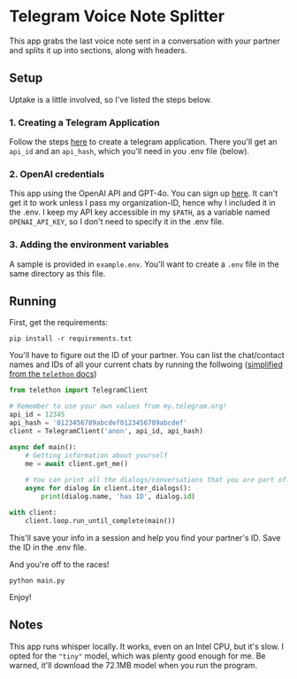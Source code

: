 # Telegram Voice Note Splitter

This app grabs the last voice note sent in a conversation with your partner and splits it up into sections, along with headers.

## Setup

Uptake is a little involved, so I've listed the steps below.

### 1. Creating a Telegram Application

Follow the steps [here](https://core.telegram.org/api/obtaining_api_id) to create a telegram application. There you'll get an `api_id` and an `api_hash`, which you'll need in you .env file (below).

### 2. OpenAI credentials

This app using the OpenAI API and GPT-4o. You can sign up [here](https://openai.com/index/openai-api/). It can't get it to work unless I pass my organization-ID, hence why I included it in the .env. I keep my API key accessible in my `$PATH`, as a variable named `OPENAI_API_KEY`, so I don't need to specify it in the .env file.

### 3. Adding the environment variables

A sample is provided in `example.env`. You'll want to create a `.env` file in the same directory as this file.

## Running

First, get the requirements:

`pip install -r requirements.txt`

You'll have to figure out the ID of your partner. You can list the chat/contact names and IDs of all your current chats by running the follwoing ([simplified from the `telethon` docs](https://docs.telethon.dev/en/stable/basic/quick-start.html))
```python
from telethon import TelegramClient

# Remember to use your own values from my.telegram.org!
api_id = 12345
api_hash = '0123456789abcdef0123456789abcdef'
client = TelegramClient('anon', api_id, api_hash)

async def main():
    # Getting information about yourself
    me = await client.get_me()
    
    # You can print all the dialogs/conversations that you are part of:
    async for dialog in client.iter_dialogs():
        print(dialog.name, 'has ID', dialog.id)

with client:
    client.loop.run_until_complete(main())
```

This'll save your info in a session and help you find your partner's ID. Save the ID in the .env file.

And you're off to the races!

`python main.py`

Enjoy!

## Notes

This app runs whisper locally. It works, even on an Intel CPU, but it's slow. I opted for the `"tiny"` model, which was plenty good enough for me. Be warned, it'll download the 72.1MB model when you run the program.